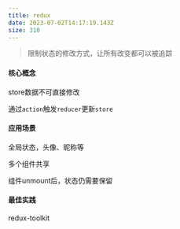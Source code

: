 ```yaml
---
title: redux
date: 2023-07-02T14:17:19.143Z
size: 310
---
```

> 限制状态的修改方式，让所有改变都可以被追踪

#### 核心概念

store数据不可直接修改

通过`action`触发`reducer`更新`store`

#### 应用场景

全局状态，头像、昵称等

多个组件共享

组件unmount后，状态仍需要保留

#### 最佳实践

redux-toolkit
